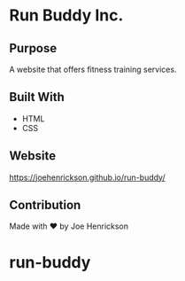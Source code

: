 # Run Buddy Inc.

## Purpose
A website that offers fitness training services.

## Built With
* HTML
* CSS

## Website
https://joehenrickson.github.io/run-buddy/

## Contribution
Made with ❤️ by Joe Henrickson
# run-buddy
